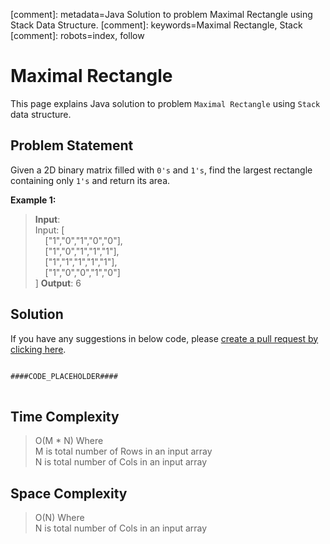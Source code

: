 [comment]: metadata=Java Solution to problem Maximal Rectangle using Stack Data Structure.
[comment]: keywords=Maximal Rectangle, Stack
[comment]: robots=index, follow


<h1>Maximal Rectangle</h1>
<p>
This page explains Java solution to problem <code class="inline">Maximal Rectangle</code> using <code class="inline">Stack</code> data structure.
</p>


<h2 class="heading">Problem Statement</h2>
<p>
Given a 2D binary matrix filled with <code class="inline">0's</code> and <code class="inline">1's</code>, find the largest rectangle containing only <code class="inline">1's</code> and return its area.
</p>


<b>Example 1:</b>
<blockquote>
<p>
<b>Input</b>: <br/> 
Input:
[ <br />
  &nbsp;&nbsp;&nbsp;&nbsp;["1","0","1","0","0"], <br />
  &nbsp;&nbsp;&nbsp;&nbsp;["1","0","1","1","1"], <br />
  &nbsp;&nbsp;&nbsp;&nbsp;["1","1","1","1","1"], <br />
  &nbsp;&nbsp;&nbsp;&nbsp;["1","0","0","1","0"]  <br />
]
<b>Output</b>: 6<br/>
</p>
</blockquote>


<h2 class="heading">Solution</h2>
If you have any suggestions in below code, please <a href="####LINK_PLACEHOLDER####" target="_blank" rel="noopener noreferrer" class="absolute">create a pull request by clicking here</a>.
<pre>
<code class="language-java">
####CODE_PLACEHOLDER####
</code>
</pre>


<h2 class="heading">Time Complexity</h2>
<blockquote>
<p>
O(M * N) Where <br/>
M is total number of Rows in an input array<br />
N is total number of Cols in an input array
</p>
</blockquote>


<h2 class="heading">Space Complexity</h2>
<blockquote>
<p>
O(N) Where <br />
N is total number of Cols in an input array
</p>
</blockquote>